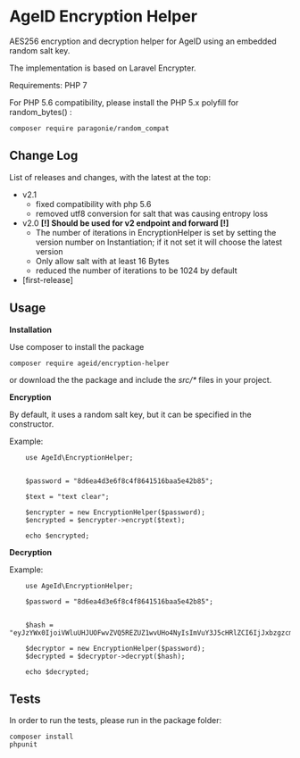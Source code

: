 AgeID Encryption Helper
=================

AES256 encryption and decryption helper for AgeID using an embedded random salt key.  

The implementation is based on Laravel Encrypter.

Requirements: PHP 7

For PHP 5.6 compatibility, please install the PHP 5.x polyfill for random_bytes() :

    composer require paragonie/random_compat
    
    
## Change Log

List of releases and changes, with the latest at the top:
  * v2.1
    * fixed compatibility with php 5.6 
    * removed utf8 conversion for salt that was causing entropy loss
  * v2.0 **[!] Should be used for v2 endpoint and forward  [!]**
    * The number of iterations in EncryptionHelper is set by setting the version number on Instantiation; if it not set it will choose the latest version
    * Only allow salt with at least 16 Bytes
    * reduced the number of iterations to be 1024 by default
  * [first-release]
  
Usage
---

__Installation__

Use composer to install the package 

    composer require ageid/encryption-helper
    
or download the the package and include the _src/*_ files in your project.

__Encryption__

 By default, it uses a random salt key, but it can be specified in the constructor.
 
 
Example:

        use AgeId\EncryptionHelper;


        $password = "8d6ea4d3e6f8c4f8641516baa5e42b85";
        
        $text = "text clear";
        
        $encrypter = new EncryptionHelper($password);
        $encrypted = $encrypter->encrypt($text);

        echo $encrypted;
  
__Decryption__

Example:

        use AgeId\EncryptionHelper;

        $password = "8d6ea4d3e6f8c4f8641516baa5e42b85";
        
        
        $hash = "eyJzYWx0IjoiVWluUHJUOFwvZVQ5REZUZ1wvUHo4NyIsImVuY3J5cHRlZCI6IjJxbzgzcmRsMWNWQ0VJTHVjazBJSFE9PSIsIm1hYyI6IjJmYWM3NWY4ZTk4NmI1MGYwMzgwYTcxYTgwMTA3NmNiM2Y3Y2MwYzBkZDNkNWIwOGYxNTI2ZTkwYTRlMTdkZjgifQ==";
        
        $decryptor = new EncryptionHelper($password);
        $decrypted = $decryptor->decrypt($hash);

        echo $decrypted;

Tests
---

In order to run the tests, please run in the package folder: 

    composer install
    phpunit
    
    

    
